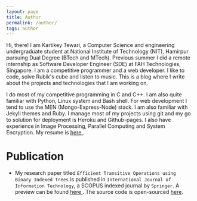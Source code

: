 ```yaml
---
layout: page
title: Author
permalink: /author/
tags: author
---
```


Hi, there! I am Kartikey Tewari, a Computer Science and engineering undergraduate student at National Institute of Technology (NIT), Hamirpur pursuing Dual Degree (BTech and MTech). Previous summer I did a remote internship as Software Developer Engineer (SDE) at FAH Technologies, Singapore. I am a competitive programmer and a web developer.  I like to code, solve Rubik's cube and listen to music. This is a blog where I write about the projects and technologies that I am working on.

I do most of my competitive programming in C and C++. I am also quite familiar with Python, Linux system and Bash shell. For web development I tend to use the MEN (Mongo-Express-Node) stack. I am also familiar with Jekyll themes and Ruby. I manage most of my projects using git and my go to solution for deployment is Heroku and Github-pages. I also have experience in Image Processing, Parallel Computing and System Encryption. My resume is <a href="/resume.pdf"> here </a>.


# Publication
- My research paper titled `Efficient Transitive Operations using Binary Indexed Trees` is published in `International Journal of Information Technology`, a SCOPUS indexed journal by `Springer`. A preview can be found <a href="https://link.springer.com/article/10.1007%2Fs41870-021-00685-z"> here </a>. The source code is open-sourced <a href="https://github.com/kartikeytewari/TBIT">here</a>. 